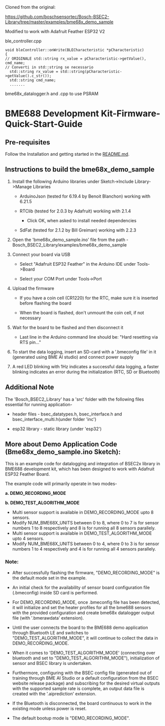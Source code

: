 Cloned from the original:

https://github.com/boschsensortec/Bosch-BSEC2-Library/tree/master/examples/bme68x_demo_sample

Modified to work with Adafruit Feather ESP32 V2

ble_controller.cpp

```
void bleController::onWrite(BLECharacteristic *pCharacteristic)
{
// ORIGINALE std::string rx_value = pCharacteristic->getValue(), cmd_name;
// Converti in std::string se necessario
  std::string rx_value = std::string(pCharacteristic->getValue().c_str());
  std::string cmd_name;
  .......
```

bme68x_datalogger.h and .cpp to use PSRAM


# BME688 Development Kit-Firmware-Quick-Start-Guide

## Pre-requisites

Follow the Installation and getting started in the [README.md](../../README.md).

## Instructions to build the **bme68x_demo_sample**

1. Install the following Arduino libraries under Sketch->Include Library->Manage Libraries

	- ArduinoJson (tested for 6.19.4 by Benoit Blanchon)
   working with 6.21.5

	- RTClib (tested for 2.0.3 by Adafruit)
   workiing with 2.1.4

    	- Click OK, when asked to install needed dependencies

	- SdFat (tested for 2.1.2 by Bill Greiman)
  working with 2.2.3

2. Open the 'bme68x_demo_sample.ino' file from the path - Bosch_BSEC2_Library/examples/bme68x_demo_sample

3. Connect your board via USB

	- Select "Adafruit ESP32 Feather" in the Arduino IDE under Tools->Board

	- Select your COM Port under Tools->Port

5. Upload the firmware

	- If you have a coin cell (CR1220) for the RTC, make sure it is inserted before flashing the board

	- When the board is flashed, don't unmount the coin cell, if not necessary

5. Wait for the board to be flashed and then disconnect it

	- Last line in the Arduino command line should be: "Hard resetting via RTS pin..."

6. To start the data logging, insert an SD-card with a '.bmeconfig file' in it (generated using BME AI studio) and connect power supply
  
7. A red LED blinking with 1Hz indicates a successful data logging, a faster blinking indicates an error during the initialization (RTC, SD or Bluetooth)

## Additional Note

The 'Bosch_BSEC2_Library' has a 'src' folder with the following files essential for running application-

- header files - bsec_datatypes.h, bsec_interface.h and bsec_interface_multi.h(under folder 'inc')

- esp32 library - static library (under 'esp32')

## More about Demo Application Code (Bme68x_demo_sample.ino Sketch):

This is an example code for datalogging and integration of BSEC2x library in BME688 development kit,
which has been designed to work with Adafruit ESP32 Feather Board.

The example code will primarily operate in two modes-

**a. DEMO_RECORDING_MODE**

**b. DEMO_TEST_ALGORITHM_MODE**

- Multi sensor support is available in DEMO_RECORDING_MODE upto 8 sensors.
- Modify NUM_BME68X_UNITS between 0 to 8, where 0 to 7 is for sensor numbers 1 to 8 respectively and 8 is for running all 8 sensors parallely.
- Multi sensor support is available in DEMO_TEST_ALGORITHM_MODE upto 4 sensors.
- Modify NUM_BME68X_UNITS between 0 to 4, where 0 to 3 is for sensor numbers 1 to 4 respectively and 4 is for running all 4 sensors parallely.

### Note:

- After successfully flashing the firmware, "DEMO_RECORDING_MODE" is the default mode set in the example.

- An initial check for the availability of sensor board configuration file (.bmeconfig) inside SD card is performed.

- For DEMO_RECORDING_MODE, once .bmeconfig file has been detected, it will initialize and set the heater profiles for all the bme688 sensors with the provided configuration and create bme68x datalogger output file (with '.bmerawdata' extension).

- Until the user connects the board to the BME688 demo application through Bluetooth LE and switches to "DEMO_TEST_ALGORITHM_MODE", it will continue to collect the data in DEMO_RECORDING_MODE.

- When it comes to 'DEMO_TEST_ALGORITHM_MODE' (connecting over bluetooth and set to "DEMO_TEST_ALGORITHM_MODE"), initialization of sensor and BSEC library is undertaken.

- Furthermore, configuring with the BSEC config file (generated out of training through BME AI Studio or a default configuration from the BSEC website release package) and subscribing for the desired virtual outputs with the supported sample rate is complete, an output data file is created with the '.aiprediction' extension.

- If the Bluetooth is disconnected, the board continuous to work in the existing mode unless power is reset.

- The default bootup mode is "DEMO_RECORDING_MODE".

